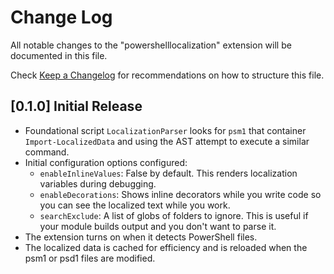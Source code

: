 # Change Log

All notable changes to the "powershelllocalization" extension will be documented
in this file.

Check [Keep a Changelog](http://keepachangelog.com/) for recommendations on how
to structure this file.

## [0.1.0] Initial Release

- Foundational script `LocalizationParser` looks for `psm1` that container
  `Import-LocalizedData` and using the AST attempt to execute a similar command.
- Initial configuration options configured:
  - `enableInlineValues`: False by default. This renders localization variables
    during debugging.
  - `enableDecorations`: Shows inline decorators while you write code so you can
    see the localized text while you work.
  - `searchExclude`: A list of globs of folders to ignore. This is useful if
    your module builds output and you don't want to parse it.
- The extension turns on when it detects PowerShell files.
- The localized data is cached for efficiency and is reloaded when the psm1 or
  psd1 files are modified.
